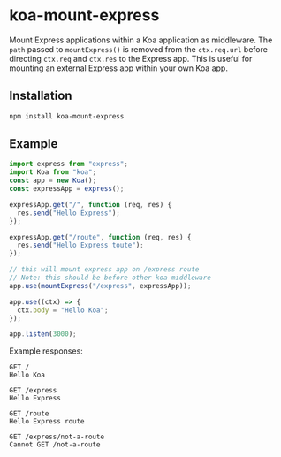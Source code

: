 # koa-mount-express

Mount Express applications within a Koa application as middleware. The `path` passed to `mountExpress()` is removed from the `ctx.req.url` before directing `ctx.req` and `ctx.res` to the Express app.
This is useful for mounting an external Express app within your own Koa app.

## Installation

```bash
npm install koa-mount-express
```

## Example

```js
import express from "express";
import Koa from "koa";
const app = new Koa();
const expressApp = express();

expressApp.get("/", function (req, res) {
  res.send("Hello Express");
});

expressApp.get("/route", function (req, res) {
  res.send("Hello Express toute");
});

// this will mount express app on /express route
// Note: this should be before other koa middleware
app.use(mountExpress("/express", expressApp));

app.use((ctx) => {
  ctx.body = "Hello Koa";
});

app.listen(3000);
```

Example responses:

```
GET /
Hello Koa

GET /express
Hello Express

GET /route
Hello Express route

GET /express/not-a-route
Cannot GET /not-a-route
```
